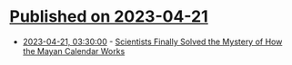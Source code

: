 # [Published on 2023-04-21](index.md)

* [2023-04-21, 03:30:00](https://science.slashdot.org/story/23/04/21/0010253/scientists-finally-solved-the-mystery-of-how-the-mayan-calendar-works?utm_source=rss1.0mainlinkanon&utm_medium=feed) - [Scientists Finally Solved the Mystery of How the Mayan Calendar Works](https://science.slashdot.org/story/23/04/21/0010253/scientists-finally-solved-the-mystery-of-how-the-mayan-calendar-works?utm_source=rss1.0mainlinkanon&utm_medium=feed)
